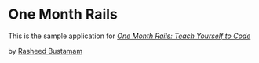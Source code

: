 # One Month Rails

This is the sample application for 
[*One Month Rails: Teach Yourself to Code*](http://onemonthrails.com)

by [Rasheed Bustamam](http://www.blog2success.net)